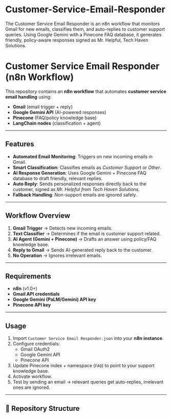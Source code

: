 # Customer-Service-Email-Responder
The Customer Service Email Responder is an n8n workflow that monitors Gmail for new emails, classifies them, and auto-replies to customer support queries. Using Google Gemini with a Pinecone FAQ database, it generates friendly, policy-aware responses signed as Mr. Helpful, Tech Haven Solutions.

#  Customer Service Email Responder (n8n Workflow)

This repository contains an **n8n workflow** that automates **customer service email handling** using:
- **Gmail** (email trigger + reply)
- **Google Gemini API** (AI-powered responses)
- **Pinecone** (FAQ/policy knowledge base)
- **LangChain nodes** (classification + agent)

---

##  Features
-  **Automated Email Monitoring**: Triggers on new incoming emails in Gmail.
-  **Smart Classification**: Classifies emails as *Customer Support* or *Other*.
-  **AI Response Generation**: Uses Google Gemini + Pinecone FAQ database to draft friendly, relevant replies.
-  **Auto Reply**: Sends personalized responses directly back to the customer, signed as *Mr. Helpful from Tech Haven Solutions*.
-  **Fallback Handling**: Non-support emails are ignored safely.

---

##  Workflow Overview
1. **Gmail Trigger** → Detects new incoming emails.
2. **Text Classifier** → Determines if the email is customer support related.
3. **AI Agent (Gemini + Pinecone)** → Drafts an answer using policy/FAQ knowledge base.
4. **Reply to Gmail** → Sends AI-generated reply back to the customer.
5. **No Operation** → Ignores irrelevant emails.

---

##  Requirements
- **n8n** (v1.0+)
- **Gmail API credentials**
- **Google Gemini (PaLM/Gemini) API key**
- **Pinecone API key**

---

##  Usage
1. Import `Customer Service Email Responder.json` into your **n8n instance**.
2. Configure credentials:
   - Gmail OAuth2
   - Google Gemini API
   - Pinecone API
3. Update Pinecone index + namespace (`FAQ`) to point to your support knowledge base.
4. Activate workflow.
5. Test by sending an email → relevant queries get auto-replies, irrelevant ones are ignored.

---

## 📂 Repository Structure


